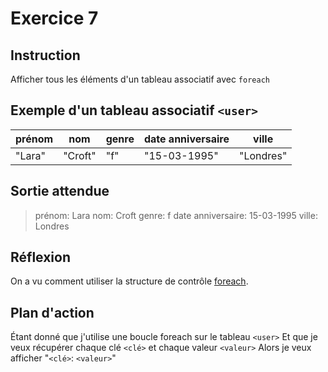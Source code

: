 # Exercice 7

## Instruction

Afficher tous les éléments d'un tableau associatif avec `foreach`

## Exemple d'un tableau associatif `<user>`

| prénom | nom     | genre | date anniversaire | ville     |
| ------ | ------- | ----- | ----------------- | --------- |
| "Lara" | "Croft" | "f"   | "15-03-1995"      | "Londres" |

## Sortie attendue

> prénom: Lara
> nom: Croft
> genre: f
> date anniversaire: 15-03-1995
> ville: Londres

## Réflexion

On a vu comment utiliser la structure de contrôle [foreach](https://www.php.net/manual/fr/control-structures.foreach.php).

## Plan d'action

Étant donné que j'utilise une boucle foreach sur le tableau `<user>`
Et que je veux récupérer chaque clé `<clé>` et chaque valeur `<valeur>`
Alors je veux afficher "`<clé>`: `<valeur>`"
